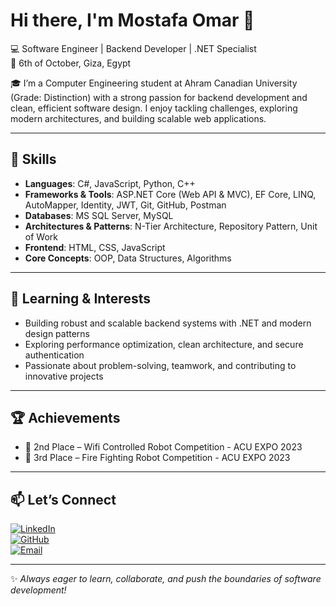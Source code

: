 # Hi there, I'm Mostafa Omar 👋  

💻 Software Engineer | Backend Developer | .NET Specialist  
📍 6th of October, Giza, Egypt  

🎓 I’m a Computer Engineering student at Ahram Canadian University (Grade: Distinction) with a strong passion for backend development and clean, efficient software design. I enjoy tackling challenges, exploring modern architectures, and building scalable web applications.  

---

## 🔧 Skills
- **Languages**: C#, JavaScript, Python, C++  
- **Frameworks & Tools**: ASP.NET Core (Web API & MVC), EF Core, LINQ, AutoMapper, Identity, JWT, Git, GitHub, Postman  
- **Databases**: MS SQL Server, MySQL  
- **Architectures & Patterns**: N-Tier Architecture, Repository Pattern, Unit of Work  
- **Frontend**: HTML, CSS, JavaScript  
- **Core Concepts**: OOP, Data Structures, Algorithms  

---

## 🌱 Learning & Interests
- Building robust and scalable backend systems with .NET and modern design patterns  
- Exploring performance optimization, clean architecture, and secure authentication  
- Passionate about problem-solving, teamwork, and contributing to innovative projects  

---

## 🏆 Achievements
- 🥈 2nd Place – Wifi Controlled Robot Competition - ACU EXPO 2023
- 🥉 3rd Place – Fire Fighting Robot Competition - ACU EXPO 2023  

---

## 📫 Let’s Connect
[![LinkedIn](https://img.shields.io/badge/-LinkedIn-blue?logo=linkedin&logoColor=white)](https://www.linkedin.com/in/ras1an/)  
[![GitHub](https://img.shields.io/badge/-GitHub-black?logo=github&logoColor=white)](https://github.com/Ras1an)  
[![Email](https://img.shields.io/badge/Email-Contact%20Me-red?logo=gmail&logoColor=white)](mailto:mostafaomar112002@gmail.com)  

---

✨ *Always eager to learn, collaborate, and push the boundaries of software development!*  
